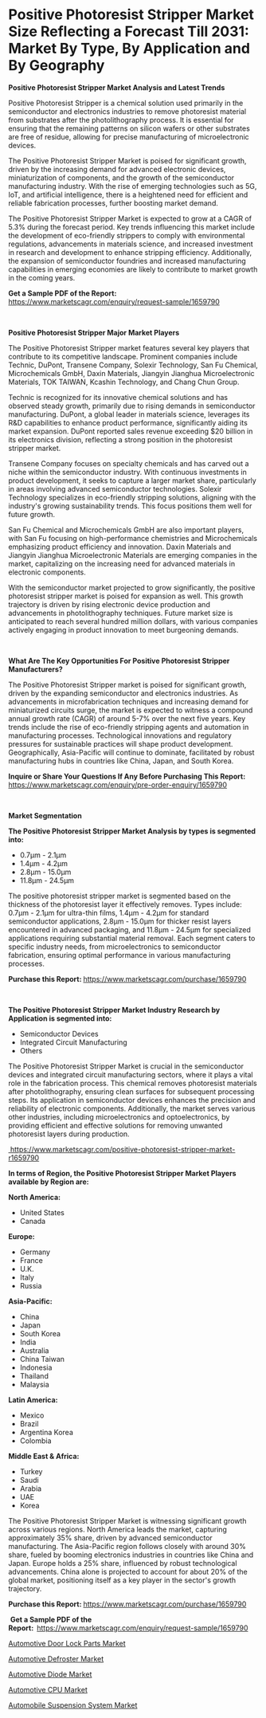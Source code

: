 <p><h1>Positive Photoresist Stripper Market Size Reflecting a Forecast Till 2031: Market By Type, By Application and By Geography</h1></p><p><strong>Positive Photoresist Stripper Market Analysis and Latest Trends</strong></p>
<p><p>Positive Photoresist Stripper is a chemical solution used primarily in the semiconductor and electronics industries to remove photoresist material from substrates after the photolithography process. It is essential for ensuring that the remaining patterns on silicon wafers or other substrates are free of residue, allowing for precise manufacturing of microelectronic devices.</p><p>The Positive Photoresist Stripper Market is poised for significant growth, driven by the increasing demand for advanced electronic devices, miniaturization of components, and the growth of the semiconductor manufacturing industry. With the rise of emerging technologies such as 5G, IoT, and artificial intelligence, there is a heightened need for efficient and reliable fabrication processes, further boosting market demand.</p><p>The Positive Photoresist Stripper Market is expected to grow at a CAGR of 5.3% during the forecast period. Key trends influencing this market include the development of eco-friendly strippers to comply with environmental regulations, advancements in materials science, and increased investment in research and development to enhance stripping efficiency. Additionally, the expansion of semiconductor foundries and increased manufacturing capabilities in emerging economies are likely to contribute to market growth in the coming years.</p></p>
<p><strong>Get a Sample PDF of the Report:&nbsp;</strong> <a href="https://www.marketscagr.com/enquiry/request-sample/1659790?utm_campaign=1743&utm_medium=2&utm_source=Github&utm_content=ia&utm_term=09122024&utm_id=positive-photoresist-stripper">https://www.marketscagr.com/enquiry/request-sample/1659790</a></p>
<p>&nbsp;</p>
<p><strong>Positive Photoresist Stripper Major Market Players</strong></p>
<p><p>The Positive Photoresist Stripper market features several key players that contribute to its competitive landscape. Prominent companies include Technic, DuPont, Transene Company, Solexir Technology, San Fu Chemical, Microchemicals GmbH, Daxin Materials, Jiangyin Jianghua Microelectronic Materials, TOK TAIWAN, Kcashin Technology, and Chang Chun Group.</p><p>Technic is recognized for its innovative chemical solutions and has observed steady growth, primarily due to rising demands in semiconductor manufacturing. DuPont, a global leader in materials science, leverages its R&D capabilities to enhance product performance, significantly aiding its market expansion. DuPont reported sales revenue exceeding $20 billion in its electronics division, reflecting a strong position in the photoresist stripper market.</p><p>Transene Company focuses on specialty chemicals and has carved out a niche within the semiconductor industry. With continuous investments in product development, it seeks to capture a larger market share, particularly in areas involving advanced semiconductor technologies. Solexir Technology specializes in eco-friendly stripping solutions, aligning with the industry's growing sustainability trends. This focus positions them well for future growth.</p><p>San Fu Chemical and Microchemicals GmbH are also important players, with San Fu focusing on high-performance chemistries and Microchemicals emphasizing product efficiency and innovation. Daxin Materials and Jiangyin Jianghua Microelectronic Materials are emerging companies in the market, capitalizing on the increasing need for advanced materials in electronic components.</p><p>With the semiconductor market projected to grow significantly, the positive photoresist stripper market is poised for expansion as well. This growth trajectory is driven by rising electronic device production and advancements in photolithography techniques. Future market size is anticipated to reach several hundred million dollars, with various companies actively engaging in product innovation to meet burgeoning demands.</p></p>
<p>&nbsp;</p>
<p><strong>What Are The Key Opportunities For Positive Photoresist Stripper Manufacturers?</strong></p>
<p><p>The Positive Photoresist Stripper market is poised for significant growth, driven by the expanding semiconductor and electronics industries. As advancements in microfabrication techniques and increasing demand for miniaturized circuits surge, the market is expected to witness a compound annual growth rate (CAGR) of around 5-7% over the next five years. Key trends include the rise of eco-friendly stripping agents and automation in manufacturing processes. Technological innovations and regulatory pressures for sustainable practices will shape product development. Geographically, Asia-Pacific will continue to dominate, facilitated by robust manufacturing hubs in countries like China, Japan, and South Korea.</p></p>
<p><strong>Inquire or Share Your Questions If Any Before Purchasing This Report:</strong> <a href="https://www.marketscagr.com/enquiry/pre-order-enquiry/1659790?utm_campaign=1743&utm_medium=2&utm_source=Github&utm_content=ia&utm_term=09122024&utm_id=positive-photoresist-stripper">https://www.marketscagr.com/enquiry/pre-order-enquiry/1659790</a></p>
<p>&nbsp;</p>
<p><strong>Market Segmentation</strong></p>
<p><strong>The Positive Photoresist Stripper Market Analysis by types is segmented into:</strong></p>
<p><ul><li>0.7μm - 2.1μm</li><li>1.4μm - 4.2μm</li><li>2.8μm - 15.0μm</li><li>11.8μm - 24.5μm</li></ul></p>
<p><p>The positive photoresist stripper market is segmented based on the thickness of the photoresist layer it effectively removes. Types include: 0.7μm - 2.1μm for ultra-thin films, 1.4μm - 4.2μm for standard semiconductor applications, 2.8μm - 15.0μm for thicker resist layers encountered in advanced packaging, and 11.8μm - 24.5μm for specialized applications requiring substantial material removal. Each segment caters to specific industry needs, from microelectronics to semiconductor fabrication, ensuring optimal performance in various manufacturing processes.</p></p>
<p><strong>Purchase this Report:&nbsp;</strong><a href="https://www.marketscagr.com/purchase/1659790?utm_campaign=1743&utm_medium=2&utm_source=Github&utm_content=ia&utm_term=09122024&utm_id=positive-photoresist-stripper">https://www.marketscagr.com/purchase/1659790</a></p>
<p>&nbsp;</p>
<p><strong>The Positive Photoresist Stripper Market Industry Research by Application is segmented into:</strong></p>
<p><ul><li>Semiconductor Devices</li><li>Integrated Circuit Manufacturing</li><li>Others</li></ul></p>
<p><p>The Positive Photoresist Stripper Market is crucial in the semiconductor devices and integrated circuit manufacturing sectors, where it plays a vital role in the fabrication process. This chemical removes photoresist materials after photolithography, ensuring clean surfaces for subsequent processing steps. Its application in semiconductor devices enhances the precision and reliability of electronic components. Additionally, the market serves various other industries, including microelectronics and optoelectronics, by providing efficient and effective solutions for removing unwanted photoresist layers during production.</p></p>
<p><a href="https://www.marketscagr.com/positive-photoresist-stripper-market-r1659790?utm_campaign=1743&utm_medium=2&utm_source=Github&utm_content=ia&utm_term=09122024&utm_id=positive-photoresist-stripper">&nbsp;https://www.marketscagr.com/positive-photoresist-stripper-market-r1659790</a></p>
<p><strong>In terms of Region, the Positive Photoresist Stripper Market Players available by Region are:</strong></p>
<p>
    <p> <strong> North America: </strong>
        <ul>
            <li>United States</li>
            <li>Canada</li>
        </ul>
        </p> 
    <p> <strong> Europe: </strong>
        <ul>
            <li>Germany</li>
            <li>France</li>
            <li>U.K.</li>
            <li>Italy</li>
            <li>Russia</li>
        </ul>
        </p> 
    <p> <strong> Asia-Pacific: </strong>
        <ul>
            <li>China</li>
            <li>Japan</li>
            <li>South Korea</li>
            <li>India</li>
            <li>Australia</li>
            <li>China Taiwan</li>
            <li>Indonesia</li>
            <li>Thailand</li>
            <li>Malaysia</li>
        </ul>
        </p> 
    <p> <strong> Latin America: </strong>
        <ul>
            <li>Mexico</li>
            <li>Brazil</li>
            <li>Argentina Korea</li>
            <li>Colombia</li>
        </ul>
        </p> 
    <p> <strong> Middle East & Africa: </strong>
        <ul>
            <li>Turkey</li>
            <li>Saudi</li>
            <li>Arabia</li>
            <li>UAE</li>
            <li>Korea</li>
        </ul>
    </p>
    </p>
<p><p>The Positive Photoresist Stripper Market is witnessing significant growth across various regions. North America leads the market, capturing approximately 35% share, driven by advanced semiconductor manufacturing. The Asia-Pacific region follows closely with around 30% share, fueled by booming electronics industries in countries like China and Japan. Europe holds a 25% share, influenced by robust technological advancements. China alone is projected to account for about 20% of the global market, positioning itself as a key player in the sector's growth trajectory.</p></p>
<p><strong>Purchase this Report: </strong><a href="https://www.marketscagr.com/purchase/1659790?utm_campaign=1743&utm_medium=2&utm_source=Github&utm_content=ia&utm_term=09122024&utm_id=positive-photoresist-stripper">https://www.marketscagr.com/purchase/1659790</a></p>
<p>&nbsp;<strong>Get a Sample PDF of the Report:&nbsp;&nbsp;</strong><a href="https://www.marketscagr.com/enquiry/request-sample/1659790?utm_campaign=1743&utm_medium=2&utm_source=Github&utm_content=ia&utm_term=09122024&utm_id=positive-photoresist-stripper">https://www.marketscagr.com/enquiry/request-sample/1659790</a></p>
<p><strong></strong></p>
<p><p><a href="https://www.linkedin.com/pulse/market-overview-automotive-door-lock-parts-projected-grow-b43sf?utm_campaign=1743&utm_medium=2&utm_source=Github&utm_content=ia&utm_term=09122024&utm_id=positive-photoresist-stripper">Automotive Door Lock Parts Market</a></p><p><a href="https://www.linkedin.com/pulse/analyzing-global-automotive-defroster-market-growth-prospects-5gsmf?utm_campaign=1743&utm_medium=2&utm_source=Github&utm_content=ia&utm_term=09122024&utm_id=positive-photoresist-stripper">Automotive Defroster Market</a></p><p><a href="https://www.linkedin.com/pulse/automotive-diode-market-update-growth-goals-size-expanding-qutnf?utm_campaign=1743&utm_medium=2&utm_source=Github&utm_content=ia&utm_term=09122024&utm_id=positive-photoresist-stripper">Automotive Diode Market</a></p><p><a href="https://www.linkedin.com/pulse/automotive-cpu-market-analysis-report-2024-2031-macro-microeconomic-mrw7f?utm_campaign=1743&utm_medium=2&utm_source=Github&utm_content=ia&utm_term=09122024&utm_id=positive-photoresist-stripper">Automotive CPU Market</a></p><p><a href="https://www.linkedin.com/pulse/automobile-suspension-system-market-scope-offering-deep-insights-8x91e?utm_campaign=1743&utm_medium=2&utm_source=Github&utm_content=ia&utm_term=09122024&utm_id=positive-photoresist-stripper">Automobile Suspension System Market</a></p></p>